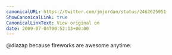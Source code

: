 ```yaml
---
canonicalURL: https://twitter.com/jmjordan/status/2462625951
ShowCanonicalLink: true
CanonicalLinkText: View original on
date: 2009-07-04T00:52:13+00:00
---
```

@diazap because fireworks are awesome anytime.
